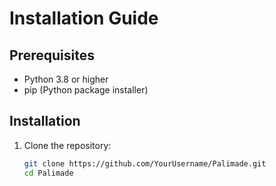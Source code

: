 # Installation Guide

## Prerequisites
- Python 3.8 or higher
- pip (Python package installer)

## Installation
1. Clone the repository:
   ```bash
   git clone https://github.com/YourUsername/Palimade.git
   cd Palimade
